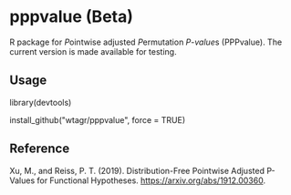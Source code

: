 # pppvalue (Beta)
R package for *P*ointwise adjusted *P*ermutation *P*-*value*s (PPPvalue). The current version is made available for testing.

## Usage
library(devtools)

install_github("wtagr/pppvalue", force = TRUE)

## Reference
Xu, M., and Reiss, P. T. (2019). Distribution-Free Pointwise Adjusted P-Values for Functional Hypotheses. https://arxiv.org/abs/1912.00360.
